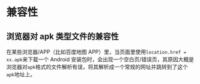# 兼容性

## 浏览器对 apk 类型文件的兼容性

在某些浏览器/APP（比如百度地图 APP）里，当页面里使用`location.href = xx.apk`来下载一个 Android 安装包时，会出现一个空白页/错误页，其原因大概是浏览器对`apk`格式的文件解析有误，将其解析成一个常规的网址并跳转到了这个`apk`地址上。

